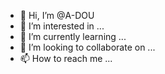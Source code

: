 - 👋 Hi, I’m @A-DOU
- 👀 I’m interested in ...
- 🌱 I’m currently learning ...
- 💞️ I’m looking to collaborate on ...
- 📫 How to reach me ...

<!---
A-DOU/A-DOU is a ✨ special ✨ repository because its `README.md` (this file) appears on your GitHub profile.
You can click the Preview link to take a look at your changes.
--->
